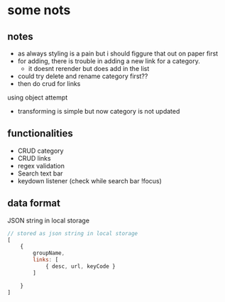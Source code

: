 # some nots

## notes

- as always styling is a pain but i should figgure that out on paper first
- for adding, there is trouble in adding a new link for a category.
  - it doesnt rerender but does add in the list
- could try delete and rename category first??
- then do crud for links

using object attempt
- transforming is simple but now category is not updated

## functionalities

- CRUD category
- CRUD links
- regex validation
- Search text bar
- keydown listener (check while search bar !focus)

## data format

JSON string in local storage

```js
// stored as json string in local storage
[
    {
        groupName,
        links: [
            { desc, url, keyCode }
        ]

    }
]
```
